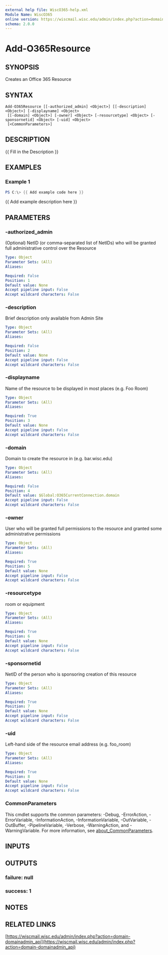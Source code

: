 ```yaml
---
external help file: WiscO365-help.xml
Module Name: WiscO365
online version: https://wiscmail.wisc.edu/admin/index.php?action=domain-domainadmin_api
schema: 2.0.0
---
```


# Add-O365Resource

## SYNOPSIS
Creates an Office 365 Resource

## SYNTAX

```
Add-O365Resource [[-authorized_admin] <Object>] [[-description] <Object>] [-displayname] <Object>
 [[-domain] <Object>] [-owner] <Object> [-resourcetype] <Object> [-sponsornetid] <Object> [-uid] <Object>
 [<CommonParameters>]
```

## DESCRIPTION
{{ Fill in the Description }}

## EXAMPLES

### Example 1
```powershell
PS C:\> {{ Add example code here }}
```

{{ Add example description here }}

## PARAMETERS

### -authorized_admin
(Optional) NetID (or comma-separated list of NetIDs) who will be granted full administrative control over the Resource

```yaml
Type: Object
Parameter Sets: (All)
Aliases:

Required: False
Position: 1
Default value: None
Accept pipeline input: False
Accept wildcard characters: False
```

### -description
Brief description only available from Admin Site

```yaml
Type: Object
Parameter Sets: (All)
Aliases:

Required: False
Position: 2
Default value: None
Accept pipeline input: False
Accept wildcard characters: False
```

### -displayname
Name of the resource to be displayed in most places (e.g.
Foo Room)

```yaml
Type: Object
Parameter Sets: (All)
Aliases:

Required: True
Position: 3
Default value: None
Accept pipeline input: False
Accept wildcard characters: False
```

### -domain
Domain to create the resource in (e.g.
bar.wisc.edu)

```yaml
Type: Object
Parameter Sets: (All)
Aliases:

Required: False
Position: 4
Default value: $Global:O365CurrentConnection.domain
Accept pipeline input: False
Accept wildcard characters: False
```

### -owner
User who will be granted full permissions to the resource and granted some administrative permissions

```yaml
Type: Object
Parameter Sets: (All)
Aliases:

Required: True
Position: 5
Default value: None
Accept pipeline input: False
Accept wildcard characters: False
```

### -resourcetype
room or equipment

```yaml
Type: Object
Parameter Sets: (All)
Aliases:

Required: True
Position: 6
Default value: None
Accept pipeline input: False
Accept wildcard characters: False
```

### -sponsornetid
NetID of the person who is sponsoring creation of this resource

```yaml
Type: Object
Parameter Sets: (All)
Aliases:

Required: True
Position: 7
Default value: None
Accept pipeline input: False
Accept wildcard characters: False
```

### -uid
Left-hand side of the resource email address (e.g.
foo_room)

```yaml
Type: Object
Parameter Sets: (All)
Aliases:

Required: True
Position: 8
Default value: None
Accept pipeline input: False
Accept wildcard characters: False
```

### CommonParameters
This cmdlet supports the common parameters: -Debug, -ErrorAction, -ErrorVariable, -InformationAction, -InformationVariable, -OutVariable, -OutBuffer, -PipelineVariable, -Verbose, -WarningAction, and -WarningVariable. For more information, see [about_CommonParameters](http://go.microsoft.com/fwlink/?LinkID=113216).

## INPUTS

## OUTPUTS

### failure: null
### success: 1
## NOTES

## RELATED LINKS

[https://wiscmail.wisc.edu/admin/index.php?action=domain-domainadmin_api](https://wiscmail.wisc.edu/admin/index.php?action=domain-domainadmin_api)

